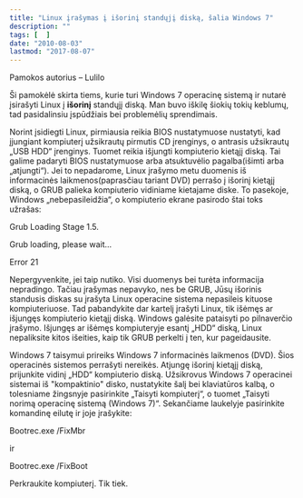 ```yaml
---
title: "Linux įrašymas į išorinį standųjį diską, šalia Windows 7"
description: ""
tags: [  ]
date: "2010-08-03"
lastmod: "2017-08-07"
---
```

Pamokos autorius – Lulilo

Ši pamokėlė skirta tiems, kurie turi Windows 7 operacinę sistemą ir nutarė įsirašyti Linux į **išorinį** standųjį diską. Man buvo iškilę šiokių tokių keblumų, tad pasidalinsiu įspūdžiais bei problemėlių sprendimais.  
  
Norint įsidiegti Linux, pirmiausia reikia BIOS nustatymuose nustatyti, kad įjungiant kompiuterį užsikrautų pirmutis CD įrenginys, o antrasis užsikrautų „USB HDD“ įrenginys. Tuomet reikia išjungti kompiuterio kietąjį diską. Tai galime padaryti BIOS nustatymuose arba atsuktuvėlio pagalba(išimti arba „atjungti“). Jei to nepadarome, Linux įrašymo metu duomenis iš informacinės laikmenos(paprasčiau tariant DVD) perrašo į išorinį kietąjį diską, o GRUB palieka kompiuterio vidiniame kietajame diske. To pasekoje, Windows „nebepasileidžia“, o kompiuterio ekrane pasirodo štai toks užrašas:

Grub Loading Stage 1.5.  
  
Grub loading, please wait...  
  
Error 21

Nepergyvenkite, jei taip nutiko. Visi duomenys bei turėta informacija nepradingo. Tačiau įrašymas nepavyko, nes be GRUB, Jūsų išorinis standusis diskas su įrašyta Linux operacine sistema nepasileis kituose kompiuteriuose. Tad pabandykite dar kartelį įrašyti Linux, tik išėmęs ar išjungęs kompiuterio kietąjį diską. Windows galėsite pataisyti po pilnaverčio įrašymo. Išjungęs ar išėmęs kompiuteryje esantį „HDD“ diską, Linux nepaliksite kitos išeities, kaip tik GRUB perkelti į ten, kur pageidausite.  
  
Windows 7 taisymui prireiks Windows 7 informacinės laikmenos (DVD). Šios operacinės sistemos perrašyti nereikės. Atjungę išorinį kietąjį diską, prijunkite vidinį „HDD“ kompiuterio diską. Užsikrovus Windows 7 operacinei sistemai iš "kompaktinio" disko, nustatykite šalį bei klaviatūros kalbą, o tolesniame žingsnyje pasirinkite „Taisyti kompiuterį“, o tuomet „Taisyti norimą operacinę sistemą (Windows 7)“. Sekančiame laukelyje pasirinkite komandinę eilutę ir joje įrašykite:

Bootrec.exe /FixMbr

ir

Bootrec.exe /FixBoot

Perkraukite kompiuterį. Tik tiek.
